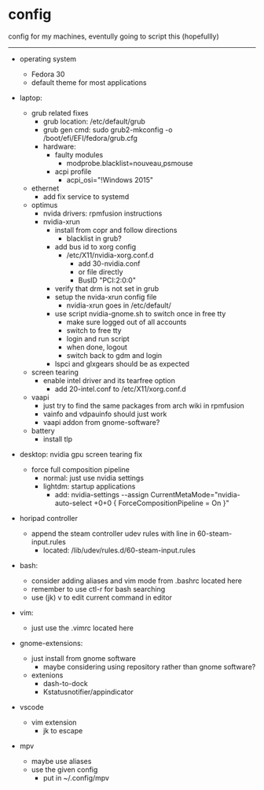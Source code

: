 # config
config for my machines, eventully going to script this (hopefullly)

---
- operating system
    - Fedora 30
    - default theme for most applications

- laptop: 
    - grub related fixes
        - grub location: /etc/default/grub
        - grub gen cmd: sudo grub2-mkconfig -o /boot/efi/EFI/fedora/grub.cfg
        - hardware:
            - faulty modules
                - modprobe.blacklist=nouveau,psmouse
            - acpi profile
                - acpi_osi=\"!Windows 2015\"
    - ethernet 
        - add fix service to systemd
    - optimus
        - nvida drivers: rpmfusion instructions
        - nvidia-xrun
            - install from copr and follow directions
                - blacklist in grub?
            - add bus id to xorg config
                - /etc/X11/nvidia-xorg.conf.d
                    - add 30-nvidia.conf
                    - or file directly
                    - BusID "PCI:2:0:0" 
            - verify that drm is not set in grub
            - setup the nvida-xrun config file
                - nvidia-xrun goes in /etc/default/
            - use script nvidia-gnome.sh to switch once in free tty
                - make sure logged out of all accounts
                - switch to free tty
                - login and run script
                - when done, logout 
                - switch back to gdm and login
            - lspci and glxgears should be as expected
    - screen tearing
        - enable intel driver and its tearfree option
            - add 20-intel.conf to /etc/X11/xorg.conf.d
    - vaapi
        - just try to find the same packages from arch wiki in rpmfusion
        - vainfo and vdpauinfo should just work
        - vaapi addon from gnome-software?
    - battery
        - install tlp

- desktop: nvidia gpu screen tearing fix
  - force full composition pipeline
    - normal: just use nvidia settings
    - lightdm: startup applications
      - add: nvidia-settings --assign CurrentMetaMode="nvidia-auto-select +0+0 { ForceCompositionPipeline = On }"

- horipad controller
    - append the steam controller udev rules with line in 60-steam-input.rules
        - located: /lib/udev/rules.d/60-steam-input.rules 

- bash:
  - consider adding aliases and vim mode from .bashrc located here
  - remember to use ctl-r for bash searching
  - use (jk) v to edit current command in editor

- vim:
    - just use the .vimrc located here

- gnome-extensions:
    - just install from gnome software
        - maybe considering using repository rather than gnome software?
    - extenions
        - dash-to-dock
        - Kstatusnotifier/appindicator

- vscode
    - vim extension
        - jk to escape 

- mpv
    - maybe use aliases
    - use the given config
        - put in ~/.config/mpv

